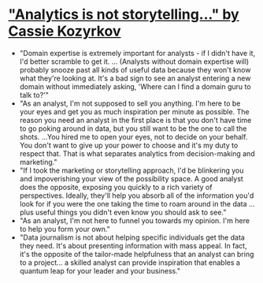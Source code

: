 # ["Analytics is not storytelling..." by Cassie Kozyrkov](https://towardsdatascience.com/analytics-is-not-storytelling-a1fe61b1ab6c)

- "Domain expertise is extremely important for analysts - if I didn't have it, I'd better scramble to get it. … (Analysts without domain expertise will) probably snooze past all kinds of useful data because they won't know what they're looking at. It's a bad sign to see an analyst entering a new domain without immediately asking, 'Where can I find a domain guru to talk to?'"
- "As an analyst, I'm not supposed to sell you anything. I'm here to be your eyes and get you as much inspiration per minute as possible. The reason you need an analyst in the first place is that you don't have time to go poking around in data, but you still want to be the one to call the shots. …You hired me to open your eyes, not to decide on your behalf. You don't want to give up your power to choose and it's my duty to respect that. That is what separates analytics from decision-making and marketing."
- "If I took the marketing or storytelling approach, I'd be blinkering you and impoverishing your view of the possibility space. A good analyst does the opposite, exposing you quickly to a rich variety of perspectives. Ideally, they'll help you absorb all of the information you'd look for if you were the one taking the time to roam around in the data … plus useful things you didn't even know you should ask to see.”
- "As an analyst, I'm not here to funnel you towards my opinion. I'm here to help you form your own."
- "Data journalism is not about helping specific individuals get the data they need. It's about presenting information with mass appeal. In fact, it's the opposite of the tailor-made helpfulness that an analyst can bring to a project… a skilled analyst can provide inspiration that enables a quantum leap for your leader and your business."
